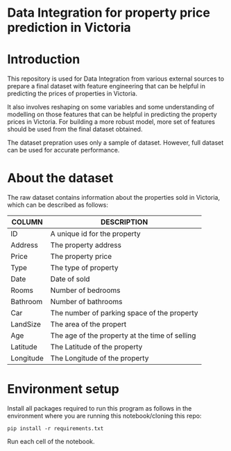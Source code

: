 # Data Integration for property price prediction in Victoria

# Introduction

This repository is used for Data Integration from various external sources to prepare a final dataset with feature engineering that can be helpful in predicting the prices of properties in Victoria. 

It also involves reshaping on some variables and some understanding of modelling on those features that can be helpful in predicting the property prices in Victoria. For building a more robust model, more set of features should be used from the final dataset obtained.  

The dataset prepration uses only a sample of dataset. However, full dataset can be used for accurate performance.

# About the dataset

The raw dataset contains information about the properties sold in Victoria, which can be described as follows:


|COLUMN |DESCRIPTION|
|---|---|
|ID| A unique id for the property|
|Address| The property address|
|Price| The property price|
|Type| The type of property|
|Date|Date of sold|
|Rooms|Number of bedrooms|
|Bathroom|Number of bathrooms|
|Car|The number of parking space of the property|
|LandSize|The area of the propert|
|Age|The age of the property at the time of selling|
|Latitude|The Latitude of the property|
|Longitude|The Longitude of the property|

# Environment setup

Install all packages required to run this program as follows in the environment where you are running this notebook/cloning this repo:

```
pip install -r requirements.txt
```

Run each cell of the notebook.
